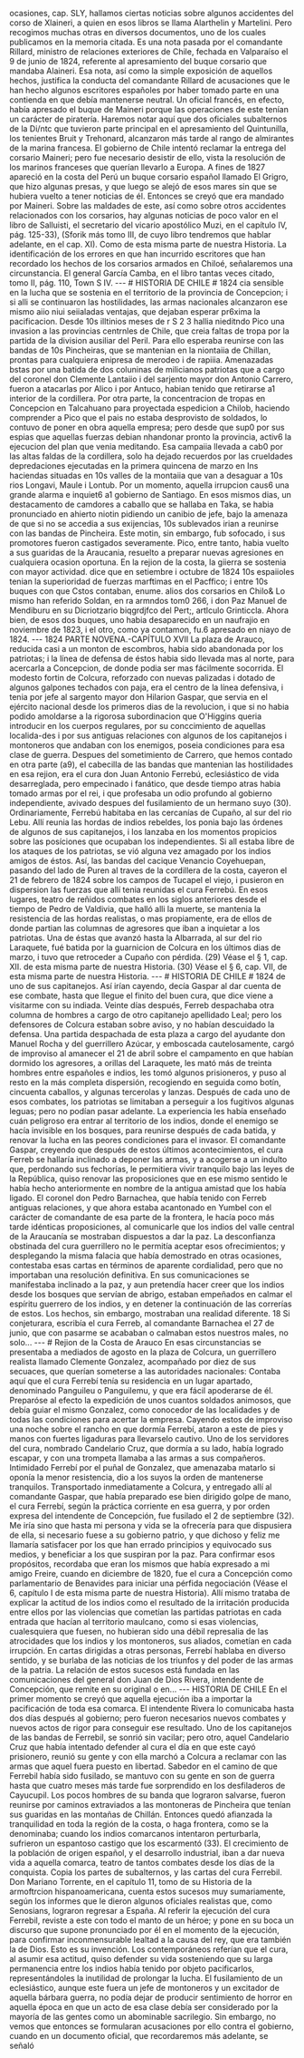 ocasiones, cap. SLY, hallamos ciertas noticias sobre algunos accidentes del corso de Xlaineri, a quien en esos libros se llama Alarthelin y Martelini. Pero recogimos muchas otras en diversos documentos, uno de los cuales publicamos en la memoria citada. Es una nota pasada por el comandante Rillard, ministro de relaciones exteriores de Chile, fechada en Valparaíso el 9 de junio de 1824, referente al apresamiento del buque corsario que mandaba Alaineri. Esa nota, así como la simple exposición de aquellos hechos, justifica la conducta del comandante Rillard de acusaciones que le han hecho algunos escritores españoles por haber tomado parte en una contienda en que debía mantenerse neutral. Un oficial francés, en efecto, había apresado el buque de Maineri porque las operaciones de este tenían un carácter de piratería. Haremos notar aquí que dos oficiales subalternos de la Di/ntc que tuvieron parte principal en el apresamiento del Quintunilla, los tenientes Bruit y Trehonard, alcanzaron más tarde al rango de almirantes de la marina francesa. El gobierno de Chile intentó reclamar la entrega del corsario Maineri; pero fue necesario desistir de ello, vista la resolución de los marinos franceses que querían llevarlo a Europa. A fines de 1827 apareció en la costa del Perú un buque corsario español llamado El Grigro, que hizo algunas presas, y que luego se alejó de esos mares sin que se hubiera vuelto a tener noticias de él. Entonces se creyó que era mandado por Maineri. Sobre las maldades de este, así como sobre otros accidentes relacionados con los corsarios, hay algunas noticias de poco valor en el libro de Salluisti, el secretario del vicario apostólico Muzi, en el capítulo IV, pág. 125-33), (Sforik más tomo III, de cuyo libro tendremos que hablar adelante, en el cap. XI). Como de esta misma parte de nuestra Historia. La identificación de los errores en que han incurrido escritores que han recordado los hechos de los corsarios armados en Chiloé, señalaremos una circunstancia. El general García Camba, en el libro tantas veces citado, tomo II, pág. 110, Town S IV. --- # HISTORIA DE CHILE # 1824 cia sensible en la lucha que se sostenia en el territorio de la provincia de Concepcion; i si alli se continuaron las hostilidades, las armas nacionales alcanzaron ese mismo aiio niui seiialadas ventajas, que dejaban esperar pr6xima la pacificacion. Desde 10s illtinios meses de r S 2 3 hallia nieditndo Pico una invasion a las provincias centrnles de Chile, que creia faltas de tropa por la partida de la division ausiliar del Peril. Para ello esperaba reunirse con las bandas de 10s Pincheiras, que se mantenian en la niontaiia de Chillan, prontas para cualquiera enipresa de merodeo i de rapiiia. Amenazadas bstas por una batida de dos coluninas de milicianos patriotas que a cargo del coronel don Clemente Lantaiio i del sarjento mayor don Antonio Carrero, fueron a atacarlas por Alico i por Antuco, habian tenido que retirarse a1 interior de la cordillera. Por otra parte, la concentracion de tropas en Concepcion en Talcahuano para proyectada espedicion a Chilob, haciendo comprender a Pico que el pais no estaba desprovisto de soldados, lo contuvo de poner en obra aquella empresa; pero desde que sup0 por sus espias que aquellas fuerzas debian nhandonar pronto la provincia, activ6 la ejecucion del plan que venia meditando. Esa campaiia llevada a cab0 por las altas faldas de la cordillera, solo ha dejado recuerdos por las crueldades depredaciones ejecutadas en la primera quincena de marzo en Ins haciendas situadas en 10s valles de la montaiia que van a desaguar a 10s rios Longavi, Maule i Lontub. Por un momento, aquella irrupcion caus6 una grande alarma e inquiet6 a1 gobierno de Santiago. En esos mismos dias, un destacamento de camdores a caballo que se hallaba en Taka, se habia pronunciado en ahierto niotin pidiendo un canibio de jefe, bajo la amenaza de que si no se accedia a sus exijencias, 10s sublevados irian a reunirse con las bandas de Pincheira. Este motin, sin embargo, fub sofocado, i sus promotores fueron castigados severamente. Pico, entre tanto, habia vuelto a sus guaridas de la Araucania, resuelto a preparar nuevas agresiones en cualquiera ocasion oportuna. En la rejion de la costa, la giierra se sostenia con mayor actividad. dice que en setiembre i octubre de 1824 10s espaiioles tenian la superioridad de fuerzas marftimas en el Pacffico; i entre 10s buques con que Cstos contaban, enume. alios dos corsarios en Chilo&#x26; Lo mismo han referido Soldan, en ra armndos tom0 266, i don Paz Manuel de Mendiburu en su Dicriotzario biqgrdjfco del Pert;, artlculo Grinticcla. Ahora bien, de esos dos buques, uno habia desaparecido en un naufrajio en noviembre de 1823, i el otro, como ya contamon, fu.6 apresado en niayo de 1824. --- 1824 PARTE NOVENA.-CAPÍTULO XVII La plaza de Arauco, reducida casi a un monton de escombros, habia sido abandonada por los patriotas; i la línea de defensa de éstos habia sido llevada mas al norte, para acercarla a Concepcion, de donde podia ser mas fácilmente socorrida. El modesto fortin de Colcura, reforzado con nuevas palizadas i dotado de algunos galpones techados con paja, era el centro de la línea defensiva, i tenia por jefe al sargento mayor don Hilarion Gaspar, que servia en el ejército nacional desde los primeros dias de la revolucion, i que si no habia podido amoldarse a la rigorosa subordinacion que O'Higgins queria introducir en los cuerpos regulares, por su conccimiento de aquellas localida-des i por sus antiguas relaciones con algunos de los capitanejos i montoneros que andaban con los enemigos, poseia condiciones para esa clase de guerra. Despues del sometimiento de Carrero, que hemos contado en otra parte (a9), el cabecilla de las bandas que mantenian las hostilidades en esa rejion, era el cura don Juan Antonio Ferrebú, eclesiástico de vida desarreglada, pero empecinado i fanático, que desde tiempo atras habia tomado armas por el rei, i que profesaba un odio profundo al gobierno independiente, avivado despues del fusilamiento de un hermano suyo (30). Ordinariamente, Ferrebú habitaba en las cercanías de Cupaño, al sur del rio Lebu. Allí reunia las hordas de indios rebeldes, los ponia bajo las órdenes de algunos de sus capitanejos, i los lanzaba en los momentos propicios sobre las posíciones que ocupaban los independientes. Si all estaba libre de los ataques de los patriotas, se vió alguna vez amagado por los indios amigos de éstos. Así, las bandas del cacique Venancio Coyehuepan, pasando del lado de Puren al traves de la cordillera de la costa, cayeron el 21 de febrero de 1824 sobre los campos de Tucapel el viejo, i pusieron en dispersion las fuerzas que allí tenia reunidas el cura Ferrebú. En esos lugares, teatro de reñidos combates en los siglos anteriores desde el tiempo de Pedro de Valdivia, que halló alli la muerte, se mantenia la resistencia de las hordas realistas, o mas propiamente, era de ellos de donde partian las columnas de agresores que iban a inquietar a los patriotas. Una de éstas que avanzó hasta la Albarrada, al sur del rio Laraquete, fué batida por la guarnicion de Colcura en los últimos dias de marzo, i tuvo que retroceder a Cupaño con pérdida. (29) Véase el § 1, cap. XII. de esta misma parte de nuestra Historia. (30) Véase el § 6, cap. VII, de esta misma parte de nuestra Historia. --- # HISTORIA DE CHILE # 1824 de uno de sus capitanejos. Así irían cayendo, decía Gaspar al dar cuenta de ese combate, hasta que llegue el finito del buen cura, que dice viene a visitarme con su indiada. Veinte días después, Ferreb despachaba otra columna de hombres a cargo de otro capitanejo apellidado Leal; pero los defensores de Colcura estaban sobre aviso, y no habían descuidado la defensa. Una partida despachada de esta plaza a cargo del ayudante don Manuel Rocha y del guerrillero Azúcar, y emboscada cautelosamente, cargó de improviso al amanecer el 21 de abril sobre el campamento en que habían dormido los agresores, a orillas del Laraquete, les mató más de treinta hombres entre españoles e indios, les tomó algunos prisioneros, y puso al resto en la más completa dispersión, recogiendo en seguida como botín, cincuenta caballos, y algunas tercerolas y lanzas. Después de cada uno de esos combates, los patriotas se limitaban a perseguir a los fugitivos algunas leguas; pero no podían pasar adelante. La experiencia les había enseñado cuán peligroso era entrar al territorio de los indios, donde el enemigo se hacía invisible en los bosques, para reunirse después de cada batida, y renovar la lucha en las peores condiciones para el invasor. El comandante Gaspar, creyendo que después de estos últimos acontecimientos, el cura Ferreb se hallaría inclinado a deponer las armas, y a acogerse a un indulto que, perdonando sus fechorías, le permitiera vivir tranquilo bajo las leyes de la República, quiso renovar las proposiciones que en ese mismo sentido le había hecho anteriormente en nombre de la antigua amistad que los había ligado. El coronel don Pedro Barnachea, que había tenido con Ferreb antiguas relaciones, y que ahora estaba acantonado en Yumbel con el carácter de comandante de esa parte de la frontera, le hacía poco más tarde idénticas proposiciones, al comunicarle que los indios del valle central de la Araucanía se mostraban dispuestos a dar la paz. La desconfianza obstinada del cura guerrillero no le permitía aceptar esos ofrecimientos; y desplegando la misma falacia que había demostrado en otras ocasiones, contestaba esas cartas en términos de aparente cordialidad, pero que no importaban una resolución definitiva. En sus comunicaciones se manifestaba inclinado a la paz, y aun pretendía hacer creer que los indios desde los bosques que servían de abrigo, estaban empeñados en calmar el espíritu guerrero de los indios, y en detener la continuación de las correrías de estos. Los hechos, sin embargo, mostraban una realidad diferente. 18 Si conjeturara, escribía el cura Ferreb, al comandante Barnachea el 27 de junio, que con pasarme se acababan o calmaban estos nuestros males, no solo... --- # Rejion de la Costa de Arauco En esas circunstancias se presentaba a mediados de agosto en la plaza de Colcura, un guerrillero realista llamado Clemente Gonzalez, acompañado por diez de sus secuaces, que querían someterse a las autoridades nacionales: Contaba aquí que el cura Ferrebí tenía su residencia en un lugar apartado, denominado Panguileu o Panguilemu, y que era fácil apoderarse de él. Preparóse al efecto la expedición de unos cuantos soldados animosos, que debía guiar el mismo Gonzalez, como conocedor de las localidades y de todas las condiciones para acertar la empresa. Cayendo estos de improviso una noche sobre el rancho en que dormía Ferrebí, ataron a este de pies y manos con fuertes ligaduras para llevarselo cautivo. Uno de los servidores del cura, nombrado Candelario Cruz, que dormía a su lado, había logrado escapar, y con una trompeta llamaba a las armas a sus compañeros. Intimidado Ferrebí por el puñal de Gonzalez, que amenazaba matarlo si oponía la menor resistencia, dio a los suyos la orden de mantenerse tranquilos. Transportado inmediatamente a Colcura, y entregado allí al comandante Gaspar, que había preparado ese bien dirigido golpe de mano, el cura Ferrebí, según la práctica corriente en esa guerra, y por orden expresa del intendente de Concepción, fue fusilado el 2 de septiembre (32). Me iría sino que hasta mi persona y vida se la ofrecería para que dispusiera de ella, si necesario fuese a su gobierno patrio, y que dichoso y feliz me llamaría satisfacer por los que han errado principios y equivocado sus medios, y beneficiar a los que suspiran por la paz. Para confirmar esos propósitos, recordaba que eran los mismos que había expresado a mi amigo Freire, cuando en diciembre de 1820, fue el cura a Concepción como parlamentario de Benavides para iniciar una pérfida negociación (Véase el 6, capítulo I de esta misma parte de nuestra Historia). Allí mismo trataba de explicar la actitud de los indios como el resultado de la irritación producida entre ellos por las violencias que cometían las partidas patriotas en cada entrada que hacían al territorio maulcano, como si esas violencias, cualesquiera que fuesen, no hubieran sido una débil represalia de las atrocidades que los indios y los montoneros, sus aliados, cometían en cada irrupción. En cartas dirigidas a otras personas, Ferrebí hablaba en diverso sentido, y se burlaba de las noticias de los triunfos y del poder de las armas de la patria. La relación de estos sucesos está fundada en las comunicaciones del general don Juan de Dios Rivera, intendente de Concepción, que remite en su original o en... --- HISTORIA DE CHILE En el primer momento se creyó que aquella ejecución iba a importar la pacificación de toda esa comarca. El intendente Rivera lo comunicaba hasta dos días después al gobierno; pero fueron necesarios nuevos combates y nuevos actos de rigor para conseguir ese resultado. Uno de los capitanejos de las bandas de Ferrebil, se sonrió sin vacilar; pero otro, aquel Candelario Cruz que había intentado defender al cura el día en que este cayó prisionero, reunió su gente y con ella marchó a Colcura a reclamar con las armas que aquel fuera puesto en libertad. Sabedor en el camino de que Ferrebil había sido fusilado, se mantuvo con su gente en son de guerra hasta que cuatro meses más tarde fue sorprendido en los desfiladeros de Cayucupil. Los pocos hombres de su banda que lograron salvarse, fueron reunirse por caminos extraviados a las montoneras de Pincheira que tenían sus guaridas en las montañas de Chillán. Entonces quedó afianzada la tranquilidad en toda la región de la costa, o haga frontera, como se la denominaba; cuando los indios comarcanos intentaron perturbarla, sufrieron un espantoso castigo que los escarmentó (33). El crecimiento de la población de origen español, y el desarrollo industrial, iban a dar nueva vida a aquella comarca, teatro de tantos combates desde los días de la conquista. Copia los partes de subalternos, y las cartas del cura Ferrebil. Don Mariano Torrente, en el capítulo 11, tomo de su Historia de la armoftrcion hispanoamericana, cuenta estos sucesos muy sumariamente, según los informes que le dieron algunos oficiales realistas que, como Senosians, lograron regresar a España. Al referir la ejecución del cura Ferrebil, reviste a este con todo el manto de un héroe; y pone en su boca un discurso que supone pronunciado por él en el momento de la ejecución, para confirmar inconmensurable lealtad a la causa del rey, que era también la de Dios. Esto es su invención. Los contemporáneos referían que el cura, al asumir esa actitud, quiso defender su vida sosteniendo que su larga permanencia entre los indios había tenido por objeto pacificarlos, representándoles la inutilidad de prolongar la lucha. El fusilamiento de un eclesiástico, aunque este fuera un jefe de montoneros y un excitador de aquella bárbara guerra, no podía dejar de producir sentimiento de horror en aquella época en que un acto de esa clase debía ser considerado por la mayoría de las gentes como un abominable sacrilegio. Sin embargo, no vemos que entonces se formularan acusaciones por ello contra el gobierno, cuando en un documento oficial, que recordaremos más adelante, se señaló